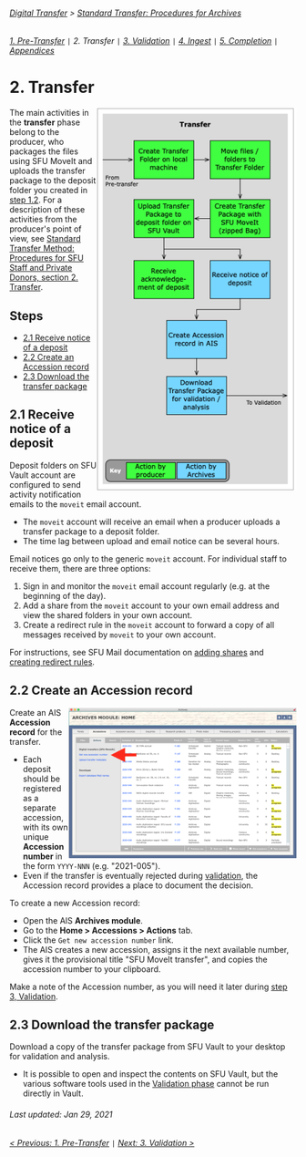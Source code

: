 ###### [Digital Transfer](../../README.md) > [Standard Transfer: Procedures for Archives](00-introduction.md)
###### [1. Pre-Transfer](01-pre-transfer.md) `|` 2. Transfer `|` [3. Validation](03-validation.md) `|` [4. Ingest](04-ingest.md) `|` [5. Completion](05-completion.md) `|` [Appendices](../appendices/overview.md)

# 2. Transfer
<img align="right" width="350" src="../../screenshots/02-transfer.png">

The main activities in the **transfer** phase belong to the producer, who packages the files using SFU MoveIt and uploads the transfer package to the deposit folder you created in [step 1.2](01-pre-transfer.md#12-create-a-deposit-folder). For a description of these activities from the producer's point of view, see [Standard Transfer Method: Procedures for SFU Staff and Private Donors, section 2. Transfer](../standard-producers/02-transfer.md).

## Steps
- [2.1 Receive notice of a deposit](#21-receive-notice-of-a-deposit)
- [2.2 Create an Accession record](#22-create-an-accession-record)
- [2.3 Download the transfer package](#23-download-the-transfer-package)

## 2.1 Receive notice of a deposit
Deposit folders on SFU Vault account are configured to send activity notification emails to the `moveit` email account.
- The `moveit` account will receive an email when a producer uploads a transfer package to a deposit folder.
- The time lag between upload and email notice can be several hours.

Email notices go only to the generic `moveit` account. For individual staff to receive them, there are three options:
1. Sign in and monitor the `moveit` email account regularly (e.g. at the beginning of the day).
1. Add a share from the `moveit` account to your own email address and view the shared folders in your own account.
1. Create a redirect rule in the `moveit` account to forward a copy of all messages received by `moveit` to your own account.

For instructions, see SFU Mail documentation on [adding shares](https://www.sfu.ca/sfumail/using-sfu-mail/sharing/sharing-mail-folders.html) and [creating redirect rules](https://www.sfu.ca/sfumail/using-sfu-mail/mail/managing-mail/forward-mail-to-another-account.html).

## 2.2 Create an Accession record
<img align="right" width="400" src="../../screenshots/02-create-accession.png">

Create an AIS **Accession record** for the transfer.
- Each deposit should be registered as a separate accession, with its own unique **Accession number** in the form `YYYY-NNN` (e.g. "2021-005").
- Even if the transfer is eventually rejected during [validation](03-validation.md), the Accession record provides a place to document the decision.

To create a new Accession record:
- Open the AIS **Archives module**.
- Go to the **Home > Accessions > Actions** tab.
- Click the `Get new accession number` link.
- The AIS creates a new accession, assigns it the next available number, gives it the provisional title "SFU MoveIt transfer", and copies the accession number to your clipboard.

Make a note of the Accession number, as you will need it later during [step 3, Validation](03-validation.md).

## 2.3 Download the transfer package
Download a copy of the transfer package from SFU Vault to your desktop for validation and analysis.
- It is possible to open and inspect the contents on SFU Vault, but the various software tools used in the [Validation phase](03-validation.md) cannot be run directly in Vault.

###### Last updated: Jan 29, 2021
###### [< Previous: 1. Pre-Transfer](01-pre-transfer.md) `|` [Next: 3. Validation >](03-validation.md)
